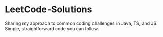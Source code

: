 # LeetCode-Solutions
Sharing my approach to common coding challenges in Java, TS, and JS. Simple, straightforward code you can follow.
